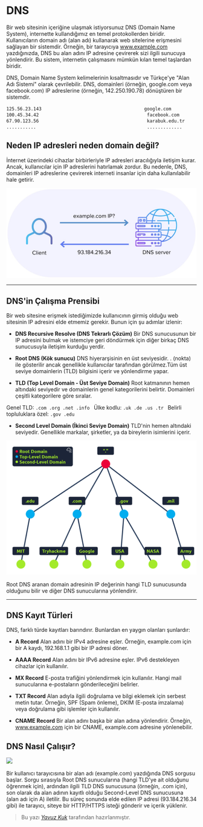 # DNS

Bir web sitesinin içeriğine ulaşmak istiyorsunuz 
DNS (Domain Name System), internette kullandığımız en temel protokollerden biridir. Kullanıcıların domain adı (alan adı) kullanarak web sitelerine erişmesini sağlayan bir sistemdir. Örneğin, bir tarayıcıya www.example.com yazdığınızda, DNS bu alan adını IP adresine çevirerek sizi ilgili sunucuya yönlendirir. Bu sistem, internetin çalışmasını mümkün kılan temel taşlardan biridir.

DNS, Domain Name System kelimelerinin kısaltmasıdır ve Türkçe'ye "Alan Adı Sistemi" olarak çevrilebilir. DNS, domainleri (örneğin, google.com veya facebook.com) IP adreslerine (örneğin, 142.250.190.78) dönüştüren bir sistemdir.


```
125.56.23.143                                      google.com
100.45.34.42                                        facebook.com
67.90.123.56                                        karabuk.edu.tr
...........                                         .............
```

## Neden IP adresleri neden domain değil?

İnternet üzerindeki cihazlar birbirleriyle IP adresleri aracılığıyla iletişim kurar. Ancak, kullanıcılar için IP adreslerini hatırlamak zordur. Bu nedenle, DNS, domainleri IP adreslerine çevirerek interneti insanlar için daha kullanılabilir hale getirir.

<img src='../assets/network/dns/dns.jpeg'>

***

## DNS'in Çalışma Prensibi

Bir web sitesine erişmek istediğimizde kullanıcının girmiş olduğu web sitesinin IP adresini elde etmemiz gerekir. Bunun için şu adımlar izlenir:

- <b>DNS Recursive Resolve (DNS Tekrarlı Çözüm)</b>
Bir DNS sunucusunun bir IP adresini bulmak ve istemciye geri döndürmek için diğer birkaç DNS sunucusuyla iletişim kurduğu yerdir.

- <b>Root DNS (Kök sunucu)</b>
DNS hiyerarşisinin en üst seviyesidir. . (nokta) ile gösterilir ancak genellikle kullanıcılar tarafından görülmez.Tüm üst seviye domainlerin (TLD) bilgisini içerir ve yönlendirme yapar.

- <b>TLD (Top Level Domain - Üst Seviye Domain)</b>
Root katmanının hemen altındaki seviyedir ve domainlerin genel kategorilerini belirtir.
Domainleri çeşitli kategorilere göre sıralar. 

Genel TLD: ```.com .org .net .info ```
Ülke kodlu: ```.uk .de .us .tr ```
Belirli topluluklara özel: ```.gov .edu ```

- <b>Second Level Domain (İkinci Seviye Domain)</b>
TLD'nin hemen altındaki seviyedir. Genellikle markalar, şirketler, ya da bireylerin isimlerini içerir.

<img src='../assets/network/dns/dnsHie.png'>

Root DNS aranan domain adresinin IP değerinin hangi TLD sunucusunda olduğunu bilir ve diğer DNS sunucularına yönlendirir.

***

## DNS Kayıt Türleri

DNS, farklı türde kayıtları barındırır. Bunlardan en yaygın olanları şunlardır:

- <b>A Record</b>
Alan adını bir IPv4 adresine eşler. Örneğin, example.com için bir A kaydı, 192.168.1.1 gibi bir IP adresi döner.

- <b>AAAA Record</b>
Alan adını bir IPv6 adresine eşler. IPv6 destekleyen cihazlar için kullanılır.

- <b>MX Record</b>
E-posta trafiğini yönlendirmek için kullanılır. Hangi mail sunucularına e-postaların gönderileceğini belirler.

- <b>TXT Record</b>
Alan adıyla ilgili doğrulama ve bilgi eklemek için serbest metin tutar. Örneğin, SPF (Spam önleme), DKIM (E-posta imzalama) veya doğrulama gibi işlemler için kullanılır.

- <b>CNAME Record</b>
Bir alan adını başka bir alan adına yönlendirir. Örneğin, www.example.com için bir CNAME, example.com adresine yönlenebilir.


## DNS Nasıl Çalışır?

<img src='../assets/network/dns/dnsWork.avif'>

Bir kullanıcı tarayıcısına bir alan adı (example.com) yazdığında DNS sorgusu başlar. Sorgu sırasıyla Root DNS sunucularına (hangi TLD'ye ait olduğunu öğrenmek için), ardından ilgili TLD DNS sunucusuna (örneğin, .com için), son olarak da alan adının kayıtlı olduğu Second-Level DNS sunucusuna (alan adı için A) iletilir. Bu süreç sonunda elde edilen IP adresi (93.184.216.34 gibi) ile tarayıcı, siteye bir HTTP/HTTPS isteği gönderir ve içerik yüklenir.

> Bu yazı [_Yavuz Kuk_](https://www.linkedin.com/in/yavuzkuk/) tarafından hazırlanmıştır.